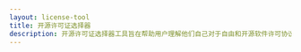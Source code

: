 ```yaml
---
layout: license-tool
title: 开源许可证选择器
description: 开源许可证选择器工具旨在帮助用户理解他们自己对于自由和开源软件许可协议的偏好。用户必须自己阅读这些许可协议。在将许可协议适用于您的财产之前，阅读并完全理解您选择的许可协议是非常重要的。支撑该工具运行的许可类型分类，会不可避免地有些缩减。
---
```

